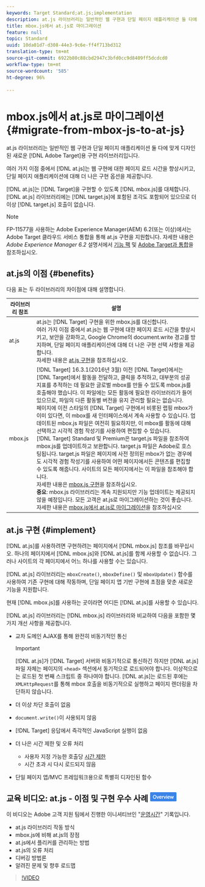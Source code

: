 ```yaml
---
keywords: Target Standard;at.js;implementation
description: at.js 라이브러리는 일반적인 웹 구현과 단일 페이지 애플리케이션 둘 다에 맞게 디자인된 새로운 Adobe Target용 구현 라이브러리입니다.
title: mbox.js에서 at.js로 마이그레이션
feature: null
topic: Standard
uuid: 10da01d7-d308-44e3-9c6e-ff4f713bd312
translation-type: tm+mt
source-git-commit: 6922b80c88cbd2947c3bfd0cc9d8409ff5dcdcd0
workflow-type: tm+mt
source-wordcount: '585'
ht-degree: 96%

---
```



# mbox.js에서 at.js로 마이그레이션{#migrate-from-mbox-js-to-at-js}

at.js 라이브러리는 일반적인 웹 구현과 단일 페이지 애플리케이션 둘 다에 맞게 디자인된 새로운 [!DNL Adobe Target]용 구현 라이브러리입니다.

여러 가지 이점 중에서 [!DNL at.js]는 웹 구현에 대한 페이지 로드 시간을 향상시키고, 단일 페이지 애플리케이션에 대해 더 나은 구현 옵션을 제공합니다.

[!DNL at.js]는 [!DNL Target]을 구현할 수 있도록 [!DNL mbox.js]를 대체합니다. [!DNL at.js] 라이브러리에는 [!DNL target.js]에 포함된 조각도 포함되어 있으므로 더 이상 [!DNL target.js] 호출이 없습니다.

>[!NOTE]
>
>FP-11577을 사용하는 Adobe Experience Manager(AEM) 6.2(또는 이상)에서는 Adobe Target 클라우드 서비스 통합을 통해 at.js 구현을 지원합니다. 자세한 내용은 *Adobe Experience Manager 6.2* 설명서에서 [기능 팩](https://docs.adobe.com/docs/en/aem/6-2/release-notes/feature-packs.html) 및 [Adobe Target과 통합](https://docs.adobe.com/docs/en/aem/6-2/administer/integration/marketing-cloud/target.html)을 참조하십시오.

## at.js의 이점 {#benefits}

다음 표는 두 라이브러리의 차이점에 대해 설명합니다.

| 라이브러리 참조 | 설명 |
|--- |--- |
| at.js | at.js는 [!DNL Target] 구현을 위한 mbox.js를 대신합니다.<br>여러 가지 이점 중에서 at.js는 웹 구현에 대한 페이지 로드 시간을 향상시키고, 보안을 강화하고, Google Chrome의 document.write 경고를 방지하며, 단일 페이지 애플리케이션에 대해 더 나은 구현 선택 사항을 제공합니다.<br>자세한 내용은 [at.js 구현](#implement)을 참조하십시오. |
| mbox.js | [!DNL Target] 16.3.1(2016년 3월) 이전 [!DNL Target]에서는 [!DNL Target]에서 활동을 전달하고, 클릭을 추적하고, 대부분의 성공 지표를 추적하는 데 필요한 글로벌 mbox를 만들 수 있도록 mbox.js를 호출해야 했습니다. 이 파일에는 모든 활동에 필요한 라이브러리가 들어 있으므로, 파일의 다른 활동별 버전을 유지 관리할 필요는 없습니다.<br>페이지에 이전 스타일의 [!DNL Target] 구현에서 비롯된 랩핑 mbox가 이미 있다면, 이 mbox를 새 인터페이스에서 계속 사용할 수 있습니다. 업데이트된 mbox.js 파일은 여전히 필요하지만, 이 mbox를 활동에 대해 선택하고 시각적 경험 작성기를 사용하여 편집할 수 있습니다.<br>[!DNL Target] Standard 및 Premium은 target.js 파일을 참조하여 mbox.js를 업데이트하고 보완합니다. target.js 파일은 Adobe로 호스팅됩니다. target.js 파일은 페이지에 사전 정의된 mbox가 없는 경우에도 시각적 경험 작성기를 사용하여 어떤 페이지에서든 콘텐츠를 편집할 수 있도록 해줍니다. 사이트의 모든 페이지에서는 이 파일을 참조해야 합니다.<br>자세한 내용은 [mbox.js 구현](/help/c-implementing-target/c-implementing-target-for-client-side-web/t-mbox-download/mbox-download.md)을 참조하십시오.<br>**중요**: mbox.js 라이브러리는 계속 지원되지만 기능 업데이트는 제공되지 않을 예정입니다. 모든 고객은 at.js로 마이그레이션하는 것이 좋습니다. 자세한 내용은 [mbox.js에서 at.js로 마이그레이션](/help/c-implementing-target/c-implementing-target-for-client-side-web/t-mbox-download/c-target-atjs-implementation/target-migrate-atjs.md)을 참조하십시오 |

## at.js 구현 {#implement}

[!DNL at.js]를 사용하려면 구현하려는 페이지에서 [!DNL mbox.js] 참조를 바꾸십시오. 하나의 페이지에서 [!DNL mbox.js]와 [!DNL at.js]를 함께 사용할 수 없습니다. 그러나 사이트의 각 페이지에서 어느 하나를 사용할 수는 있습니다.

[!DNL at.js] 라이브러리는 `mboxCreate()`, `mboxDefine()` 및 `mboxUpdate()` 함수를 사용하여 기존 구현에 대해 작동하며, 단일 페이지 앱 기반 구현에 초점을 맞춘 새로운 기능을 지원합니다.

현재 [!DNL mbox.js]를 사용하는 곳이라면 어디든 [!DNL at.js]를 사용할 수 있습니다.

[!DNL at.js] 라이브러리는 [!DNL mbox.js] 라이브러리와 비교하여 다음을 포함한 몇 가지 개선 사항을 제공합니다.

* 교차 도메인 AJAX를 통해 완전히 비동기적인 통신

   >[!IMPORTANT]
   >
   >[!DNL at.js]가 [!DNL Target] 서버와 비동기적으로 통신하긴 하지만 [!DNL at.js] 파일 자체는 페이지의 `<head>` 섹션에서 동기적으로 로드되어야 합니다. 이상적으로는 로드된 첫 번째 스크립트 중 하나여야 합니다. [!DNL at.js]는 로드된 후에는`XMLHttpRequest`를 통해 mbox 호출을 비동기적으로 실행하고 페이지 렌더링을 차단하지 않습니다.

* 더 이상 차단 호출이 없음
* `document.write()`이 사용되지 않음
* [!DNL Target] 응답에서 즉각적인 JavaScript 실행이 없음
* 더 나은 시간 제한 및 오류 처리

   * 사용자 지정 가능한 호출당 [시간 제한](/help/c-implementing-target/c-implementing-target-for-client-side-web/targetgobalsettings.md)
   * 시간 초과 시 다시 로드되지 않음

* 단일 페이지 앱/MVC 프레임워크용으로 특별히 디자인된 함수

## 교육 비디오: at.js - 이점 및 구현 우수 사례 ![개요 배지](/help/assets/overview.png)

이 비디오는 Adobe 고객 지원 팀에서 진행한 이니셔티브인 &quot;[운영시간](../../../../cmp-resources-and-contact-information.md#concept_58EA30379D3B48C4848BA2A8C464A5B7)&quot; 기록입니다.

* at.js 라이브러리 작동 방식
* mbox.js에 비해 at.js의 장점
* at.js에서 플리커를 관리하는 방법
* at.js의 오류 처리
* 디버깅 방법론
* 알려진 문제 및 향후 로드맵

>[!VIDEO](https://video.tv.adobe.com/v/22223/)

